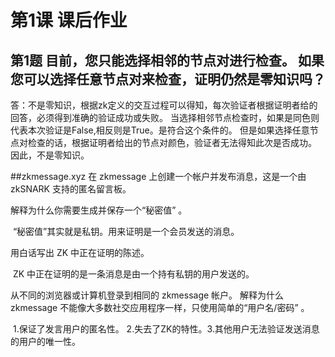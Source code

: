 # 第1课 课后作业

## 第1题 目前，您只能选择相邻的节点对进行检查。 如果您可以选择任意节点对来检查，证明仍然是零知识吗？

答：不是零知识，根据zk定义的交互过程可以得知，每次验证者根据证明者给的回答，必须得到准确的验证成功或失败。
当选择相邻节点检查时，如果是同色则代表本次验证是False,相反则是True。是符合这个条件的。
但是如果选择任意节点对检查的话，根据证明者给出的节点对颜色，验证者无法得知此次是否成功。
因此，不是零知识。

##zkmessage.xyz
在 zkmessage 上创建一个帐户并发布消息，这是一个由 zkSNARK 支持的匿名留言板。

解释为什么你需要生成并保存一个“秘密值” 。

​ “秘密值”其实就是私钥。用来证明是一个会员发送的消息。

用白话写出 ZK 中正在证明的陈述。

​ ZK 中正在证明的是一条消息是由一个持有私钥的用户发送的。

从不同的浏览器或计算机登录到相同的 zkmessage 帐户。 解释为什么 zkmessage 不能像大多数社交应用程序一样，只使用简单的“用户名/密码” 。

​ 1.保证了发言用户的匿名性。​ 2.失去了ZK的特性。​ 3.其他用户无法验证发送消息的用户的唯一性。
